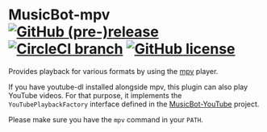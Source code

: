 # MusicBot-mpv [![GitHub (pre-)release](https://img.shields.io/github/release/BjoernPetersen/MusicBot-mpv/all.svg)](https://github.com/BjoernPetersen/MusicBot-mpv/releases) [![CircleCI branch](https://img.shields.io/circleci/project/github/BjoernPetersen/MusicBot-mpv/master.svg)](https://circleci.com/gh/BjoernPetersen/MusicBot-mpv/tree/master) [![GitHub license](https://img.shields.io/github/license/BjoernPetersen/MusicBot-mpv.svg)](https://github.com/BjoernPetersen/MusicBot-mpv/blob/master/LICENSE)

Provides playback for various formats by using the [mpv](https://mpv.io) player.

If you have youtube-dl installed alongside mpv, this plugin can also play YouTube videos.
For that purpose, it implements the `YouTubePlaybackFactory` interface defined in
the [MusicBot-YouTube](https://github.com/BjoernPetersen/MusicBot-YouTube) project.

Please make sure you have the `mpv` command in your `PATH`.
